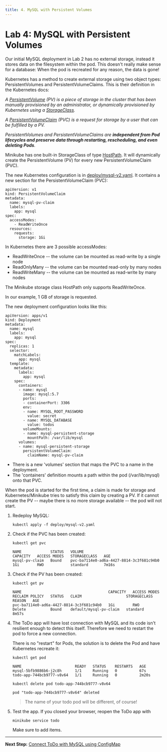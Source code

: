 ```yaml
---
title: 4. MySQL with Persistent Volumes
---
```


# Lab 4: MySQL with Persistent Volumes

Our initial MySQL deployment in Lab 2 has no external storage, instead it stores data on the filesystem within the pod. This doesn't really make sense for a database: When the pod is recreated for any reason, the data is gone!

Kubernetes has a method to create external storage using two object types: PersistentVolumes and PersistentVolumeClaims. This is their definition in the Kubernetes docs:

_A [PersistentVolume](https://kubernetes.io/docs/concepts/storage/persistent-volumes/) (PV) is a piece of storage in the cluster that has been manually provisioned by an administrator, or dynamically provisioned by Kubernetes using a [StorageClass](https://kubernetes.io/docs/concepts/storage/storage-classes)._

_A [PersistentVolumeClaim](https://kubernetes.io/docs/concepts/storage/persistent-volumes/#persistentvolumeclaims) (PVC) is a request for storage by a user that can be fulfilled by a PV._ 

_PersistentVolumes and PersistentVolumeClaims are **independent from Pod lifecycles and preserve data through restarting, rescheduling, and even deleting Pods**._

Minikube has one built-in StorageClass of type [HostPath](https://minikube.sigs.k8s.io/docs/handbook/persistent_volumes/). It will dynamically create the PersistentVolume (PV) for every new PersistentVolumeClaim (PVC).

The new Kubernetes configuration is in [deploy/mysql-v2.yaml](../deploy/mysql-v2.yaml). It contains a new section for the PersistentVolumeClaim (PVC):

```
apiVersion: v1
kind: PersistentVolumeClaim
metadata:
  name: mysql-pv-claim
  labels:
    app: mysql
spec:
  accessModes:
    - ReadWriteOnce
  resources:
    requests:
      storage: 1Gi
```

In Kubernetes there are 3 possible accessModes:

- ReadWriteOnce -- the volume can be mounted as read-write by a single node
- ReadOnlyMany -- the volume can be mounted read-only by many nodes
- ReadWriteMany -- the volume can be mounted as read-write by many nodes

The Minikube storage class HostPath only supports ReadWriteOnce.

In our example, 1 GB of storage is requested.

The new deployment configuration looks like this:

```
apiVersion: apps/v1
kind: Deployment
metadata:
  name: mysql
  labels:
    app: mysql
spec:
  replicas: 1
  selector:
    matchLabels:
      app: mysql
  template:
    metadata:
      labels:
        app: mysql
    spec:
      containers:
      - name: mysql
        image: mysql:5.7
        ports:
        - containerPort: 3306
        env:
        - name: MYSQL_ROOT_PASSWORD
          value: secret
        - name: MYSQL_DATABASE
          value: todos
        volumeMounts:
        - name: mysql-persistent-storage
          mountPath: /var/lib/mysql
      volumes:
      - name: mysql-persistent-storage
        persistentVolumeClaim:
          claimName: mysql-pv-claim
```

* There is a new 'volumes' section that maps the PVC to a name in the deployment.
* The 'containers' definition mounts a path within the pod (/var/lib/mysql) onto that PVC. 

When the pod is started for the first time, a claim is made for storage and Kubernetes/Minikube tries to satisfy this claim by creating a PV. If it cannot create the PV -- maybe there is no more storage available -- the pod will not start.

1. Redeploy MySQL:

    ```
    kubectl apply -f deploy/mysql-v2.yaml
    ```

2. Check if the PVC has been created:

    ```
    kubectl get pvc

    NAME             STATUS   VOLUME                                     CAPACITY   ACCESS MODES   STORAGECLASS   AGE
    mysql-pv-claim   Bound    pvc-ba7114e0-ad6a-4427-8814-3c3f681c94b0   1Gi        RWO            standard       7m16s
    ```

3. Check if the PV has been created:

    ```
    kubectl get pv

    NAME                                       CAPACITY   ACCESS MODES   RECLAIM POLICY   STATUS   CLAIM                    STORAGECLASS   REASON   AGE
    pvc-ba7114e0-ad6a-4427-8814-3c3f681c94b0   1Gi        RWO            Delete           Bound    default/mysql-pv-claim   standard                8m57s
    ```

4. The ToDo app will have lost connection with MySQL and its code isn't resilient enough to detect this itself. Therefore we need to restart the pod to force a new connection. 

    There is no "restart" for Pods, the solution is to delete the Pod and have Kubernetes recreate it:

    ```
    kubectl get pod

    NAME                        READY   STATUS    RESTARTS   AGE
    mysql-5bfb9886b6-j2c8h      1/1     Running   0          67s
    todo-app-744bcb9777-v8v64   1/1     Running   0          2m20s
    ```

    ```
    kubectl delete pod todo-app-744bcb9777-v8v64

    pod "todo-app-744bcb9777-v8v64" deleted
    ```

    > The name of your todo pod will be different, of course!

5. Test the app. If you closed your browser, reopen the ToDo app with

    ```
    minikube service todo
    ```

    Make sure to add items.


---

**Next Step:** [Connect ToDo with MySQL using ConfigMap](lab5.md) 